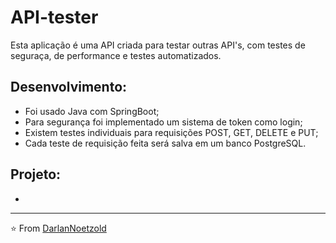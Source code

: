 # API-tester
Esta aplicação é uma API criada para testar outras API's, com testes de seguraça, de performance e testes automatizados.

## Desenvolvimento:
* Foi usado Java com SpringBoot;
* Para segurança foi implementado um sistema de token como login;
* Existem testes individuais para requisições POST, GET, DELETE e PUT;
* Cada teste de requisição feita será salva em um banco PostgreSQL.


## Projeto:
* 



---
⭐️ From [DarlanNoetzold](https://github.com/DarlanNoetzold)
